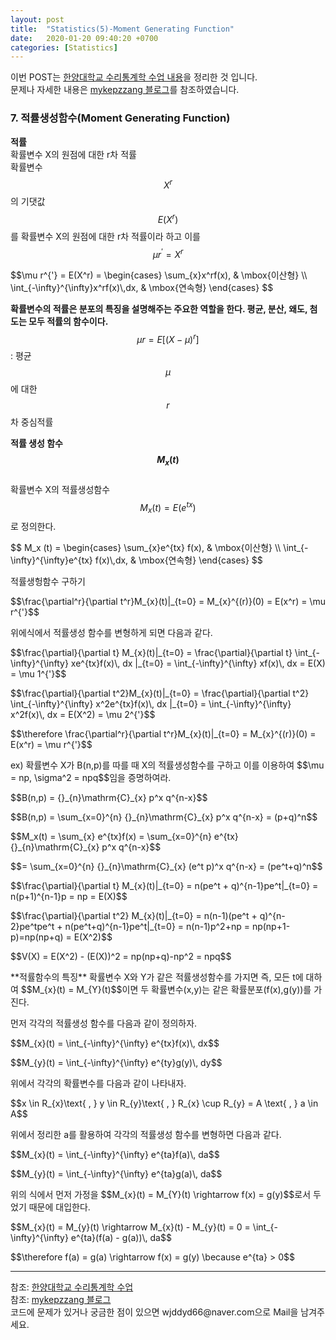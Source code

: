 ```yaml
---
layout: post
title:  "Statistics(5)-Moment Generating Function"
date:   2020-01-20 09:40:20 +0700
categories: [Statistics]
---
```

<script type="text/javascript" src="https://cdn.mathjax.org/mathjax/latest/MathJax.js?config=TeX-AMS_HTML"></script>
이번 POST는 <a href="http://www.kocw.net/home/cview.do?mty=p&kemId=1165032">한양대학교 수리통계학 수업 내용</a>을 정리한 것 입니다.  
문제나 자세한 내용은 <a href="https://m.blog.naver.com/mykepzzang/220838509912">mykepzzang 블로그</a>를 참조하였습니다.  

### 7. 적률생성함수(Moment Generating Function)
**적률**  
확률변수 X의 원점에 대한 r차 적률  
확률변수 <span>$$X^r$$</span>의 기댓값 <span>$$E(X^r)$$</span>를 확률변수 X의 원점에 대한 r차 적률이라 하고 이를 <span>$$\mu r^{'} = X^r$$</span>  
<p>$$\mu r^{'} = E(X^r) =
\begin{cases}
\sum_{x}x^rf(x), & \mbox{이산형} \\
\int_{-\infty}^{\infty}x^rf(x)\,dx, & \mbox{연속형}
\end{cases}
$$</p>

**확률변수의 적률은 분포의 특징을 설명해주는 주요한 역할을 한다. 평균, 분산, 왜도, 첨도는 모두 적률의 함수이다.**  
<span>$$\mu r = E[(X-\mu)^r]$$</span>: 평균 <span>$$\mu$$</span>에 대한 <span>$$r$$</span>차 중심적률  

**적률 생성 함수 <span>$$M_x (t)$$</span>**  
확률변수 X의 적률생성함수  <span>$$M_x (t)=E(e^{tx})$$</span>로 정의한다.  
<p>$$
M_x (t) = 
\begin{cases}
\sum_{x}e^{tx} f(x), & \mbox{이산형} \\
\int_{-\infty}^{\infty}e^{tx} f(x)\,dx, & \mbox{연속형}
\end{cases}
$$</p>
적률생헝함수 구하기  
<p>$$\frac{\partial^r}{\partial t^r}M_{x}(t)|_{t=0} = M_{x}^{(r)}(0) = E(x^r) = \mu r^{'}$$</p>
위에식에서 적률생성 함수를 변형하게 되면 다음과 같다.  
<p>$$\frac{\partial}{\partial t} M_{x}(t)|_{t=0} = \frac{\partial}{\partial t} \int_{-\infty}^{\infty} xe^{tx}f(x)\, dx |_{t=0} = \int_{-\infty}^{\infty} xf(x)\, dx = E(X) = \mu 1^{'}$$</p>
<p>$$\frac{\partial}{\partial t^2}M_{x}(t)|_{t=0} = \frac{\partial}{\partial t^2} \int_{-\infty}^{\infty} x^2e^{tx}f(x)\, dx |_{t=0} = \int_{-\infty}^{\infty} x^2f(x)\, dx = E(X^2) = \mu 2^{'}$$</p>
<p>$$\therefore \frac{\partial^r}{\partial t^r}M_{x}(t)|_{t=0} = M_{x}^{(r)}(0) = E(x^r) = \mu r^{'}$$</p>
ex) 확률변수 X가 B(n,p)를 따를 때 X의 적률생성함수를 구하고 이를 이용하여 <span>$$\mu = np, \sigma^2 = npq$$</span>임을 증명하여라.  
<p>$$B(n,p) = {}_{n}\mathrm{C}_{x} p^x q^{n-x}$$</p>
<p>$$B(n,p) = \sum_{x=0}^{n} {}_{n}\mathrm{C}_{x} p^x q^{n-x} = (p+q)^n$$</p>
<p>$$M_x(t) = \sum_{x} e^{tx}f(x) = \sum_{x=0}^{n} e^{tx} {}_{n}\mathrm{C}_{x} p^x q^{n-x}$$</p>
<p>$$= \sum_{x=0}^{n} {}_{n}\mathrm{C}_{x} (e^t p)^x q^{n-x} = (pe^t+q)^n$$</p>
<p>$$\frac{\partial}{\partial t} M_{x}(t)|_{t=0} = n(pe^t + q)^{n-1}pe^t|_{t=0} = n(p+1)^{n-1}p = np = E(X)$$</p>
<p>$$\frac{\partial}{\partial t^2} M_{x}(t)|_{t=0} = n(n-1)(pe^t + q)^{n-2}pe^tpe^t + n(pe^t+q)^{n-1}pe^t|_{t=0} = n(n-1)p^2+np = np(np+1-p)=np(np+q) = E(X^2)$$</p>
<p>$$V(X) = E(X^2) - (E(X))^2 = np(np+q)-np^2 = npq$$</p>
**적률함수의 특징**  
확률변수 X와 Y가 같은 적률생성함수를 가지면 즉, 모든 t에 대하여 <span>$$M_{x}(t) = M_{Y}(t)$$</span>이면 두 확률변수(x,y)는 같은 확률분포(f(x),g(y))를 가진다.  

먼저 각각의 적률생성 함수를 다음과 같이 정의하자.  
<p>$$M_{x}(t) = \int_{-\infty}^{\infty} e^{tx}f(x)\, dx$$</p>
<p>$$M_{y}(t) = \int_{-\infty}^{\infty} e^{ty}g(y)\, dy$$</p>
위에서 각각의 확률변수를 다음과 같이 나타내자.  
<p>$$x \in R_{x}\text{ , } y \in R_{y}\text{ , } R_{x} \cup R_{y} = A \text{ , } a \in A$$</p>
위에서 정리한 a를 활용하여 각각의 적률생성 함수를 변형하면 다음과 같다.  
<p>$$M_{x}(t) = \int_{-\infty}^{\infty} e^{ta}f(a)\, da$$</p>
<p>$$M_{y}(t) = \int_{-\infty}^{\infty} e^{ta}g(a)\, da$$</p>
위의 식에서 먼저 가정을 <span>$$M_{x}(t) = M_{Y}(t) \rightarrow f(x) = g(y)$$</span>로서 두었기 때문에 대입한다.  
<p>$$M_{x}(t) = M_{y}(t) \rightarrow M_{x}(t) - M_{y}(t) = 0 = \int_{-\infty}^{\infty} e^{ta}(f(a) - g(a))\, da$$</p>
<p>$$\therefore f(a) = g(a) \rightarrow f(x) = g(y) \because e^{ta} > 0$$</p>
<hr>
참조: <a href="http://www.kocw.net/home/cview.do?mty=p&kemId=1165032">한양대학교 수리통계학 수업</a><br>
참조: <a href="https://m.blog.naver.com/mykepzzang/220838509912">mykepzzang 블로그</a><br>
코드에 문제가 있거나 궁금한 점이 있으면 wjddyd66@naver.com으로  Mail을 남겨주세요.

